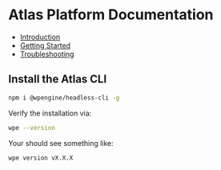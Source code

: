 # Atlas Platform Documentation

- [Introduction](/overview/README.md)
- [Getting Started](/guides/getting-started)
- [Troubleshooting](/guides/troubleshooting)

## Install the Atlas CLI

```bash
npm i @wpengine/headless-cli -g
```

Verify the installation via:

```bash
wpe --version
```

Your should see something like:

```
wpe version vX.X.X
```
